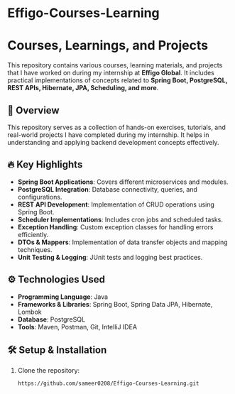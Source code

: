 # Effigo-Courses-Learning
# Courses, Learnings, and Projects

This repository contains various courses, learning materials, and projects that I have worked on during my internship at **Effigo Global**. It includes practical implementations of concepts related to **Spring Boot, PostgreSQL, REST APIs, Hibernate, JPA, Scheduling, and more**.

## 🚀 Overview

This repository serves as a collection of hands-on exercises, tutorials, and real-world projects I have completed during my internship. It helps in understanding and applying backend development concepts effectively.

## 🔥 Key Highlights

- **Spring Boot Applications**: Covers different microservices and modules.
- **PostgreSQL Integration**: Database connectivity, queries, and configurations.
- **REST API Development**: Implementation of CRUD operations using Spring Boot.
- **Scheduler Implementations**: Includes cron jobs and scheduled tasks.
- **Exception Handling**: Custom exception classes for handling errors efficiently.
- **DTOs & Mappers**: Implementation of data transfer objects and mapping techniques.
- **Unit Testing & Logging**: JUnit tests and logging best practices.

## ⚙️ Technologies Used

- **Programming Language**: Java
- **Frameworks & Libraries**: Spring Boot, Spring Data JPA, Hibernate, Lombok
- **Database**: PostgreSQL
- **Tools**: Maven, Postman, Git, IntelliJ IDEA

## 🛠 Setup & Installation

1. Clone the repository:
   ```sh
   https://github.com/sameer0208/Effigo-Courses-Learning.git

